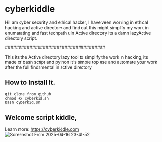# cyberkiddle
Hi! am cyber security and ethical hacker, I have veen working in ethical hacking and active directory and find out this might simplify my work in enumarating and fast techpath uin Active directory its a damn lazyActive directory script.

#####################################

This its the Active directory lazy tool to simplify the work in hacking,
its made of bash script and python it's simple top use and automate your work after the full findamental in active directory

## How to install it.
```
git clone from github
chmod +x cyberkid.sh
bash cyberkid.sh
```
## Welcome script kiddle, 
Learn more: https://cyberkiddle.com
![Screenshot From 2025-04-16 23-41-52](https://github.com/user-attachments/assets/84831d4d-dec8-498f-8146-43713dfac00c)


